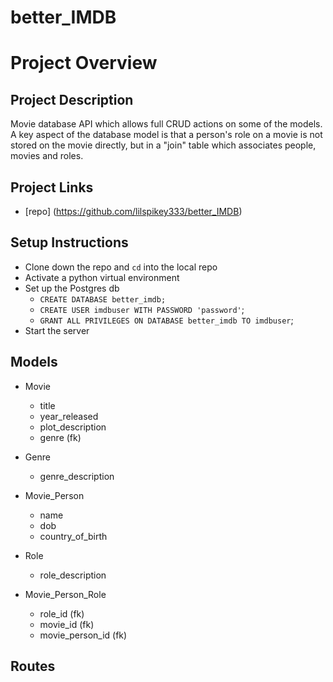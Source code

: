 # better_IMDB

# Project Overview

## Project Description
Movie database API which allows full CRUD actions on some of the models.  A key aspect of the database model is that a person's role on a movie is not stored on the movie directly, but in a "join" table which associates people, movies and roles.

## Project Links
- [repo] (https://github.com/lilspikey333/better_IMDB)

## Setup Instructions
- Clone down the repo and `cd` into the local repo
- Activate a python virtual environment
- Set up the Postgres db
    - `CREATE DATABASE better_imdb;`
    - `CREATE USER imdbuser WITH PASSWORD 'password'`;
    - `GRANT ALL PRIVILEGES ON DATABASE better_imdb TO imdbuser`;
- Start the server



## Models
- Movie
    - title
    - year_released
    - plot_description
    - genre (fk)

- Genre
    - genre_description

- Movie_Person
    - name
    - dob
    - country_of_birth

- Role
    - role_description

- Movie_Person_Role
    - role_id (fk)
    - movie_id (fk)
    - movie_person_id (fk)


## Routes